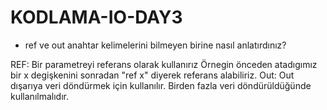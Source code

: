 # KODLAMA-IO-DAY3

+ ref ve out anahtar kelimelerini bilmeyen birine nasıl anlatırdınız?

REF: Bir parametreyi referans olarak kullanırız Örnegin önceden atadıgımız bir x degişkenini sonradan "ref x" diyerek referans alabiliriz.
Out: Out dışarıya veri döndürmek için kullanılır. Birden fazla veri döndürüldüğünde kullanılmalıdır.

